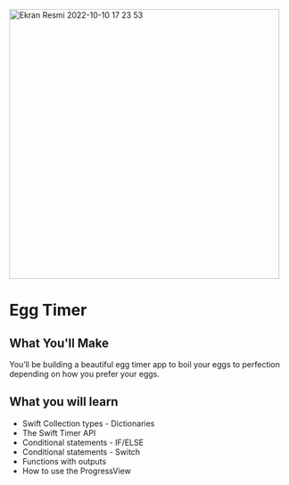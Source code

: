 <img width="484" alt="Ekran Resmi 2022-10-10 17 23 53" src="https://user-images.githubusercontent.com/102469765/194893677-17038b1a-4e2a-4fe2-8ac2-0ea6a94f2ed3.png">





# Egg Timer



## What You'll Make

You’ll be building a beautiful egg timer app to boil your eggs to perfection depending on how you prefer your eggs. 

## What you will learn

* Swift Collection types - Dictionaries
* The Swift Timer API
* Conditional statements - IF/ELSE
* Conditional statements - Switch
* Functions with outputs
* How to use the ProgressView




